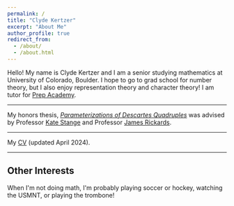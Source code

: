 ```yaml
---
permalink: /
title: "Clyde Kertzer"
excerpt: "About Me"
author_profile: true
redirect_from: 
  - /about/
  - /about.html
---
```


Hello! My name is Clyde Kertzer and I am a senior studying mathematics at University of Colorado, Boulder. I hope to go to grad school for number theory, but I also enjoy representation theory and character theory! I am tutor for <a href="https://prepacademytutors.com/location/boulder/?tutor=clyde-k">Prep Academy</a>. 

---

My honors thesis, [_Parameterizations of Descartes Quadruples_](/files/HonorsThesis.pdf) was advised by Professor <a href="https://math.katestange.net">Kate Stange</a> and Professor <a href="https://math.colorado.edu/~jari2770">James Rickards</a>.

---

My [CV](/files/ClydeKertzerCVApril2024.pdf) (updated April 2024).

---

## Other Interests

When I'm not doing math, I'm probably playing soccer or hockey, watching the USMNT, or playing the trombone!
